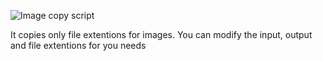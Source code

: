 ![Image copy script](https://raw.githubusercontent.com/Ven0m0/Scripts/refs/heads/main/Robocopy/Copy%20images.cmd)

It copies only file extentions for images. You can modify the input, output and file extentions for you needs

